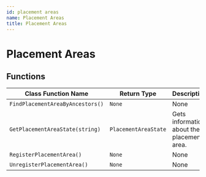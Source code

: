 ```yaml
---
id: placement areas
name: Placement Areas
title: Placement Areas
---
```


# Placement Areas

## Functions

| Class Function Name | Return Type | Description | Tags |
| ------------------- | ----------- | ----------- | ---- |
| `FindPlacementAreaByAncestors()` | `None` | None | None |
| `GetPlacementAreaState(string)` | `PlacementAreaState` | Gets information about the placement area. | None |
| `RegisterPlacementArea()` | `None` | None | None |
| `UnregisterPlacementArea()` | `None` | None | None |
